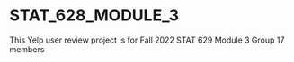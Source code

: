 # STAT_628_MODULE_3
This Yelp user review project is for Fall 2022 STAT 629 Module 3 Group 17 members 
